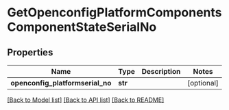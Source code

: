 # GetOpenconfigPlatformComponentsComponentStateSerialNo

## Properties
Name | Type | Description | Notes
------------ | ------------- | ------------- | -------------
**openconfig_platformserial_no** | **str** |  | [optional] 

[[Back to Model list]](../README.md#documentation-for-models) [[Back to API list]](../README.md#documentation-for-api-endpoints) [[Back to README]](../README.md)


